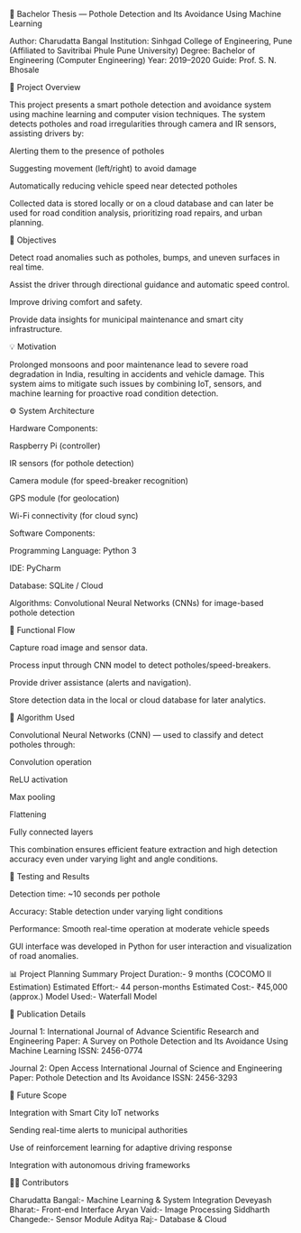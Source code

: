 🧠 Bachelor Thesis — Pothole Detection and Its Avoidance Using Machine Learning

Author: Charudatta Bangal
Institution: Sinhgad College of Engineering, Pune (Affiliated to Savitribai Phule Pune University)
Degree: Bachelor of Engineering (Computer Engineering)
Year: 2019–2020
Guide: Prof. S. N. Bhosale

📘 Project Overview

This project presents a smart pothole detection and avoidance system using machine learning and computer vision techniques.
The system detects potholes and road irregularities through camera and IR sensors, assisting drivers by:

Alerting them to the presence of potholes

Suggesting movement (left/right) to avoid damage

Automatically reducing vehicle speed near detected potholes

Collected data is stored locally or on a cloud database and can later be used for road condition analysis, prioritizing road repairs, and urban planning.

🎯 Objectives

Detect road anomalies such as potholes, bumps, and uneven surfaces in real time.

Assist the driver through directional guidance and automatic speed control.

Improve driving comfort and safety.

Provide data insights for municipal maintenance and smart city infrastructure.

💡 Motivation

Prolonged monsoons and poor maintenance lead to severe road degradation in India, resulting in accidents and vehicle damage.
This system aims to mitigate such issues by combining IoT, sensors, and machine learning for proactive road condition detection.

⚙️ System Architecture

Hardware Components:

Raspberry Pi (controller)

IR sensors (for pothole detection)

Camera module (for speed-breaker recognition)

GPS module (for geolocation)

Wi-Fi connectivity (for cloud sync)

Software Components:

Programming Language: Python 3

IDE: PyCharm

Database: SQLite / Cloud

Algorithms: Convolutional Neural Networks (CNNs) for image-based pothole detection

🧩 Functional Flow

Capture road image and sensor data.

Process input through CNN model to detect potholes/speed-breakers.

Provide driver assistance (alerts and navigation).

Store detection data in the local or cloud database for later analytics.

🧠 Algorithm Used

Convolutional Neural Networks (CNN) — used to classify and detect potholes through:

Convolution operation

ReLU activation

Max pooling

Flattening

Fully connected layers

This combination ensures efficient feature extraction and high detection accuracy even under varying light and angle conditions.

🧪 Testing and Results

Detection time: ~10 seconds per pothole

Accuracy: Stable detection under varying light conditions

Performance: Smooth real-time operation at moderate vehicle speeds

GUI interface was developed in Python for user interaction and visualization of road anomalies.

📊 Project Planning Summary
Project Duration:-	9 months (COCOMO II Estimation)
Estimated Effort:-	44 person-months
Estimated Cost:-	  ₹45,000 (approx.)
Model Used:-	      Waterfall Model

🧩 Publication Details

Journal 1:
International Journal of Advance Scientific Research and Engineering
Paper: A Survey on Pothole Detection and Its Avoidance Using Machine Learning
ISSN: 2456-0774

Journal 2:
Open Access International Journal of Science and Engineering
Paper: Pothole Detection and Its Avoidance
ISSN: 2456-3293

🔮 Future Scope

Integration with Smart City IoT networks

Sending real-time alerts to municipal authorities

Use of reinforcement learning for adaptive driving response

Integration with autonomous driving frameworks

👩‍💻 Contributors

Charudatta Bangal:-	 Machine Learning & System Integration
Deveyash Bharat:-	   Front-end Interface
Aryan Vaid:-	       Image Processing
Siddharth Changede:- Sensor Module
Aditya Raj:-	       Database & Cloud
